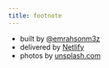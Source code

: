 ```yaml
---
title: footnote
---
```


- built by [@emrahsonm3z](mailto:emrahsonm3z@gmail.com)
- delivered by [Netlify](https://www.netlify.com/)
- photos by [unsplash.com](https://unsplash.com)
